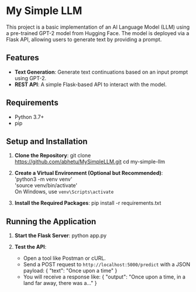 # My Simple LLM

This project is a basic implementation of an AI Language Model (LLM) using a pre-trained GPT-2 model from Hugging Face. The model is deployed via a Flask API, allowing users to generate text by providing a prompt.

## Features

- **Text Generation**: Generate text continuations based on an input prompt using GPT-2.
- **REST API**: A simple Flask-based API to interact with the model.

## Requirements

- Python 3.7+
- pip

## Setup and Installation

1. **Clone the Repository**:
    git clone https://github.com/abhetu/MySimpleLLM.git
    cd my-simple-llm


2. **Create a Virtual Environment (Optional but Recommended)**:<br>
    'python3 -m venv venv' <br>
    'source venv/bin/activate' <br>
    On Windows, use `venv\Scripts\activate`


4. **Install the Required Packages**:
    pip install -r requirements.txt

## Running the Application

1. **Start the Flask Server**:
    python app.py

2. **Test the API**:
    - Open a tool like Postman or cURL.
    - Send a POST request to `http://localhost:5000/predict` with a JSON payload:
        {
            "text": "Once upon a time"
        }
    - You will receive a response like:
        {
            "output": "Once upon a time, in a land far away, there was a..."
        }
       

